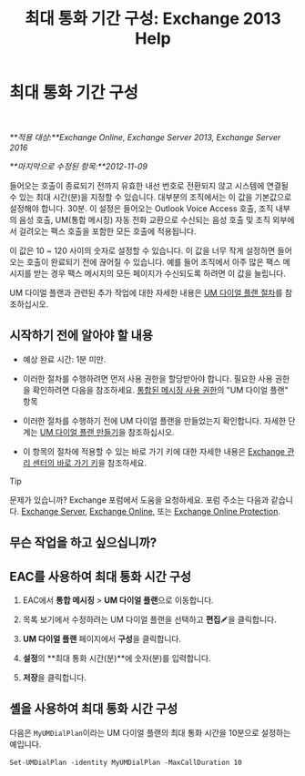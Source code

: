 ﻿---
title: '최대 통화 기간 구성: Exchange 2013 Help'
TOCTitle: 최대 통화 기간 구성
ms:assetid: 01aa40d2-f918-472b-bace-158222143484
ms:mtpsurl: https://technet.microsoft.com/ko-kr/library/Ee423535(v=EXCHG.150)
ms:contentKeyID: 50482391
ms.date: 05/22/2018
mtps_version: v=EXCHG.150
ms.translationtype: MT
---

# 최대 통화 기간 구성

 

_**적용 대상:**Exchange Online, Exchange Server 2013, Exchange Server 2016_

_**마지막으로 수정된 항목:**2012-11-09_

들어오는 호출이 종료되기 전까지 유효한 내선 번호로 전환되지 않고 시스템에 연결될 수 있는 최대 시간(분)을 지정할 수 있습니다. 대부분의 조직에서는 이 값을 기본값으로 설정해야 합니다. 30분. 이 설정은 들어오는 Outlook Voice Access 호출, 조직 내부의 음성 호출, UM(통합 메시징) 자동 전화 교환으로 수신되는 음성 호출 및 조직 외부에서 걸려오는 팩스 호출을 포함한 모든 호출에 적용됩니다.

이 값은 10 ~ 120 사이의 숫자로 설정할 수 있습니다. 이 값을 너무 작게 설정하면 들어오는 호출이 완료되기 전에 끊어질 수 있습니다. 예를 들어 조직에서 아주 많은 팩스 메시지를 받는 경우 팩스 메시지의 모든 페이지가 수신되도록 하려면 이 값을 늘립니다.

UM 다이얼 플랜과 관련된 추가 작업에 대한 자세한 내용은 [UM 다이얼 플랜 절차](um-dial-plan-procedures-exchange-2013-help.md)를 참조하십시오.

## 시작하기 전에 알아야 할 내용

  - 예상 완료 시간: 1분 미만.

  - 이러한 절차를 수행하려면 먼저 사용 권한을 할당받아야 합니다. 필요한 사용 권한을 확인하려면 다음을 참조하세요. [통합된 메시징 사용 권한](unified-messaging-permissions-exchange-2013-help.md)의 "UM 다이얼 플랜" 항목

  - 이러한 절차를 수행하기 전에 UM 다이얼 플랜을 만들었는지 확인합니다. 자세한 단계는 [UM 다이얼 플랜 만들기](create-a-um-dial-plan-exchange-2013-help.md)을 참조하십시오.

  - 이 항목의 절차에 적용할 수 있는 바로 가기 키에 대한 자세한 내용은 [Exchange 관리 센터의 바로 가기 키](keyboard-shortcuts-in-the-exchange-admin-center-exchange-online-protection-help.md)을 참조하세요.


> [!TIP]
> 문제가 있습니까? Exchange 포럼에서 도움을 요청하세요. 포럼 주소는 다음과 같습니다. <A href="https://go.microsoft.com/fwlink/p/?linkid=60612">Exchange Server</A>, <A href="https://go.microsoft.com/fwlink/p/?linkid=267542">Exchange Online</A>, 또는 <A href="https://go.microsoft.com/fwlink/p/?linkid=285351">Exchange Online Protection</A>.



## 무슨 작업을 하고 싶으십니까?

## EAC를 사용하여 최대 통화 시간 구성

1.  EAC에서 **통합 메시징** \> **UM 다이얼 플랜**으로 이동합니다.

2.  목록 보기에서 수정하려는 UM 다이얼 플랜을 선택하고 **편집**![편집 아이콘](images/JJ218640.6f53ccb2-1f13-4c02-bea0-30690e6ea71d(EXCHG.150).gif "편집 아이콘")을 클릭합니다.

3.  **UM 다이얼 플랜** 페이지에서 **구성**을 클릭합니다.

4.  **설정**의 **최대 통화 시간(분)**에 숫자(분)를 입력합니다.

5.  **저장**을 클릭합니다.

## 셸을 사용하여 최대 통화 시간 구성

다음은 `MyUMDialPlan`이라는 UM 다이얼 플랜의 최대 통화 시간을 10분으로 설정하는 예입니다.

    Set-UMDialPlan -identity MyUMDialPlan -MaxCallDuration 10

